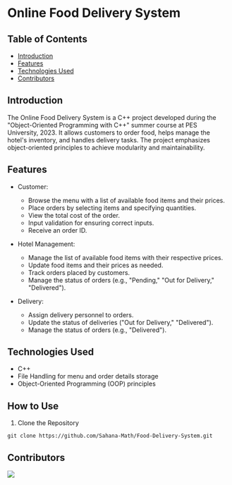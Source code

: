 # Online Food Delivery System

## Table of Contents

- [Introduction](#introduction)
- [Features](#features)
- [Technologies Used](#technologies-used)
- [Contributors](#contributors)

## Introduction

The Online Food Delivery System is a C++ project developed during the "Object-Oriented Programming with C++" summer course at PES University, 2023. It allows customers to order food, helps manage the hotel's inventory, and handles delivery tasks. The project emphasizes object-oriented principles to achieve modularity and maintainability.

## Features

- Customer:
  - Browse the menu with a list of available food items and their prices.
  - Place orders by selecting items and specifying quantities.
  - View the total cost of the order.
  - Input validation for ensuring correct inputs.
  - Receive an order ID.

- Hotel Management:
  - Manage the list of available food items with their respective prices.
  - Update food items and their prices as needed.
  - Track orders placed by customers.
  - Manage the status of orders (e.g., "Pending," "Out for Delivery," "Delivered").

- Delivery:
  - Assign delivery personnel to orders.
  - Update the status of deliveries ("Out for Delivery," "Delivered").
  - Manage the status of orders (e.g., "Delivered").

## Technologies Used

- C++
- File Handling for menu and order details storage
- Object-Oriented Programming (OOP) principles

## How to Use

1. Clone the Repository
```
git clone https://github.com/Sahana-Math/Food-Delivery-System.git

```

## Contributors
<a href="https://github.com/Sahana-Math/Food-Delivery-System/graphs/contributors">
  <img src="https://contrib.rocks/image?repo=Sahana-Math/Food-Delivery-System" />
</a>
